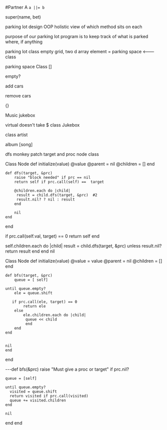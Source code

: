#Partner A 
`a ||= b`



super(name, bet)


parking lot 
design OOP 
holistic view of which method sits on each 



purpose of our parking lot program is to keep track of what is parked where, if anything 

parking lot class 
empty grid, two d array 
element = parking space  <--- class 


parking space Class 
[] 

empty? 

add cars 

remove cars 

{}



Music jukebox

virtual 
doesn't take $
class Jukebox


class artist

album [song]




dfs monkey patch target and proc 
node class 



Class Node 
    def initialize(value)
        @value 
        @parent = nil 
        @children = [] 
    end 

    def dfs(target, &prc) 
        raise "block needed" if prc == nil 
        return self if prc.call(self) ==  target 
        
        @children.each do |child| 
         result = child.dfs(target, &prc)  #2
         result.nil? ? nil : result
        end
    
        nil   
    end
end

if prc.call(self.val, target) == 0
return self
end

self.children.each do |child|
result = child.dfs(target, &prc)
unless result.nil?
return result
end
end
nil


Class Node
    def initialize(value)
    @value = value
    @parent = nil
    @children = []
    end

    def bfs(target, &prc) 
        queue = [ self]

    until queue.empty?
        ele = queue.shift 

       if prc.call(ele, target) == 0
            return ele
        else
            ele.children.each do |child|   
             queue << child   
             end 
        end
    end


    nil
    end

end


---def bfs(&prc)
    raise "Must give a proc or target" if prc.nil?

    queue = [self]

    until queue.empty?
      visited = queue.shift
      return visited if prc.call(visited)
      queue += visited.children
    end

    nil
  end
end
